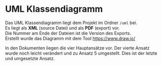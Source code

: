# UML Klassendiagramm

Das UML Klassendiagramm liegt dem Projekt im Ordner `/uml` bei.  
Es liegt als **XML** (source Datei) und als **PDF** (export) vor.  
Die Nummer am Ende der Dateien ist die Version des Exports.  
Erstellt wurde das Diagramm mit dem Tool https://www.draw.io/ 
   
In den Dokumenten liegen die vier Hauptansätze vor. Der vierte Ansatz wurde noch leicht verändert und zu Ansatz 5 umgestellt. Dies ist
der letzte und umgesetzte Ansatz.
